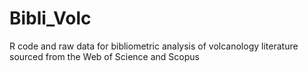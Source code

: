# Bibli_Volc
R code and raw data for bibliometric analysis of volcanology literature sourced from the Web of Science and Scopus
